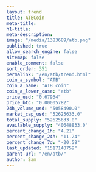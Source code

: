 ```yaml
---
layout: trend
title: ATBCoin
meta-title: 
h1-title: 
meta-description: 
image: "/media/1383689/atb.png"
published: true
allow_search_engine: false
sitemap: false
enable_comment: false
sort_order: 351
permalink: "/en/atb/trend.html"
coin_a_symbol: "ATB"
coin_a_name: "ATB coin"
coin_a_lower_case: "atb"
price_usd: "0.67934"
price_btc: "0.00005782"
24h_volume_usd: "5058490.0"
market_cap_usd: "52625633.0"
total_supply: "52625633.0"
available_supply: "40648833.0"
percent_change_1h: "4.21"
percent_change_24h: "11.24"
percent_change_7d: "-20.58"
last_updated: "1517140759"
parent-url: "/en/atb/"
author: Sam
---
```


